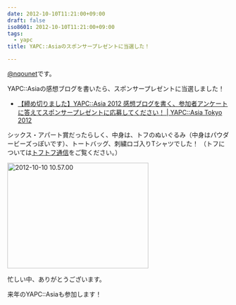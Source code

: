 ```yaml
---
date: 2012-10-10T11:21:00+09:00
draft: false
iso8601: 2012-10-10T11:21:00+09:00
tags:
  - yapc
title: YAPC::Asiaのスポンサープレゼントに当選した！

---
```


<p><a href="https://twitter.com/nqounet">@nqounet</a>です。</p> <p>YAPC::Asiaの感想ブログを書いたら、スポンサープレゼントに当選しました！</p> <ul><li><a href="http://yapcasia.org/2012/news/yapcasia-2012-present.html">【締め切りました】YAPC::Asia 2012 感想ブログを書く、参加者アンケートに答えてスポンサープレゼントに応募してください！ | YAPC::Asia Tokyo 2012</a></li></ul><p>シックス・アパート賞だったらしく、中身は、トフのぬいぐるみ（中身はパウダービーズっぽいです）、トートバッグ、刺繍ロゴ入りTシャツでした！ （トフについては<a href="http://blog.sixapart.jp/cat1289/">トフトフ通信</a>をご覧ください。）</p> <p><a href="http://www.flickr.com/photos/33967289@N07/8072744934/" title="2012-10-10 10.57.00 by nqou.net, on Flickr"><img src="http://farm9.staticflickr.com/8036/8072744934_573cac2b51_n.jpg" width="320" height="240" alt="2012-10-10 10.57.00"></a></p> <p>忙しい中、ありがとうございます。</p> <p>来年のYAPC::Asiaも参加します！</p>    	